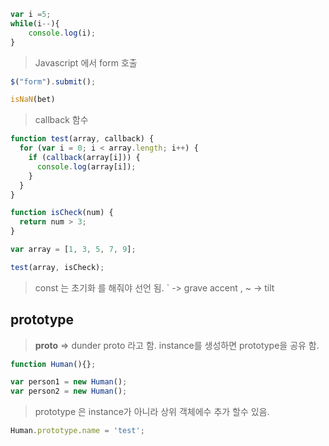 ```js
var i =5;
while(i--){
    console.log(i);
}
```

> Javascript 에서 form 호출
```js
$("form").submit();
```

```js
isNaN(bet)
```
> callback 함수
```js
function test(array, callback) {
  for (var i = 0; i < array.length; i++) {
    if (callback(array[i])) {
      console.log(array[i]);
    }
  }
}

function isCheck(num) {
  return num > 3;
}

var array = [1, 3, 5, 7, 9];

test(array, isCheck);
```

> const 는 초기화 를 해줘야 선언 됨. 
> ` -> grave accent , ~ -> tilt 

## prototype
> __proto__ => dunder proto 라고 함.
> instance를 생성하면 prototype을 공유 함. 
```js
function Human(){};

var person1 = new Human();
var person2 = new Human();
```
> prototype 은 instance가 아니라 상위 객체에수 추가 할수 있음.
```js
Human.prototype.name = 'test';
```